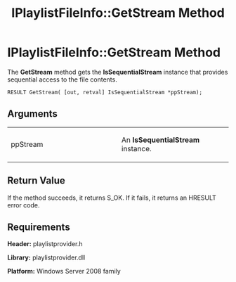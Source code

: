 ﻿---
title: IPlaylistFileInfo::GetStream Method
TOCTitle: IPlaylistFileInfo::GetStream Method
ms:assetid: 164b2ebd-d2b4-4990-b10e-f9e65db1e9a1
ms:mtpsurl: https://msdn.microsoft.com/en-us/library/Dd146258(v=VS.90)
ms:contentKeyID: 19132329
ms.date: 05/02/2012
mtps_version: v=VS.90
---

# IPlaylistFileInfo::GetStream Method

The **GetStream** method gets the **IsSequentialStream** instance that provides sequential access to the file contents.

    RESULT GetStream( [out, retval] IsSequentialStream *ppStream);

## Arguments

<table>
<colgroup>
<col style="width: 50%" />
<col style="width: 50%" />
</colgroup>
<tbody>
<tr class="odd">
<td><p>ppStream</p></td>
<td><p>An <strong>IsSequentialStream</strong> instance.</p></td>
</tr>
</tbody>
</table>


## Return Value

If the method succeeds, it returns S\_OK. If it fails, it returns an HRESULT error code.

## Requirements

**Header:** playlistprovider.h

**Library:** playlistprovider.dll

**Platform:** Windows Server 2008 family


